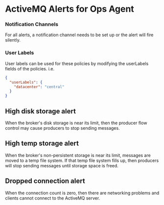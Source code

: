 # ActiveMQ Alerts for Ops Agent

### Notification Channels
For all alerts, a notification channel needs to be set up or the alert will fire silently.

### User Labels
User labels can be used for these policies by modifying the userLabels fields of the policies. i.e.

```json
{ 
  "userLabels": {
    "datacenter": "central"
  }
}
```

## High disk storage alert
When the broker's disk storage is near its limit, then the producer flow control may cause producers to stop sending messages.

## High temp storage alert
When the broker's non-persistent storage is near its limit, messages are moved to a temp file system. If that temp file system fills up, then producers will stop sending messages until storage space is freed.

## Dropped connection alert
When the connection count is zero, then there are networking problems and clients cannot connect to the ActiveMQ server.
